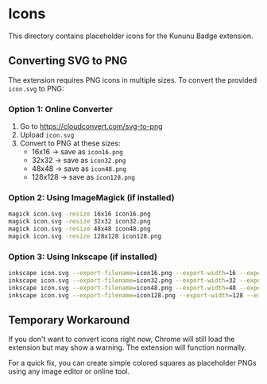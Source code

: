 # Icons

This directory contains placeholder icons for the Kununu Badge extension.

## Converting SVG to PNG

The extension requires PNG icons in multiple sizes. To convert the provided `icon.svg` to PNG:

### Option 1: Online Converter
1. Go to https://cloudconvert.com/svg-to-png
2. Upload `icon.svg`
3. Convert to PNG at these sizes:
   - 16x16 → save as `icon16.png`
   - 32x32 → save as `icon32.png`
   - 48x48 → save as `icon48.png`
   - 128x128 → save as `icon128.png`

### Option 2: Using ImageMagick (if installed)
```bash
magick icon.svg -resize 16x16 icon16.png
magick icon.svg -resize 32x32 icon32.png
magick icon.svg -resize 48x48 icon48.png
magick icon.svg -resize 128x128 icon128.png
```

### Option 3: Using Inkscape (if installed)
```bash
inkscape icon.svg --export-filename=icon16.png --export-width=16 --export-height=16
inkscape icon.svg --export-filename=icon32.png --export-width=32 --export-height=32
inkscape icon.svg --export-filename=icon48.png --export-width=48 --export-height=48
inkscape icon.svg --export-filename=icon128.png --export-width=128 --export-height=128
```

## Temporary Workaround

If you don't want to convert icons right now, Chrome will still load the extension but may show a warning. The extension will function normally.

For a quick fix, you can create simple colored squares as placeholder PNGs using any image editor or online tool.

